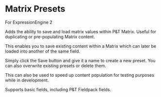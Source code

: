 Matrix Presets
=================

For ExpressionEngine 2

Adds the ability to save and load matrix values within P&amp;T Matrix. Useful for duplicating or pre-populating Matrix content.


This enables you to save existing content within a Matrix which can later be loaded into another of the same field.

Simply click the Save button and give it a name to create a new preset. 
You can also overwrite existing presets or delete them.

This can also be used to speed up content population for testing purposes while in development.

Supports basic fields, including P&amp;T Fieldpack fields.
